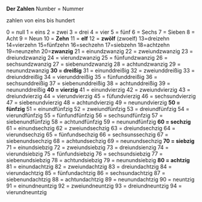 **Der Zahlen**
Number  = Nummer

zahlen von eins bis hundert

0 = null
1 = eins
2 = zwei
3 = drei
4 = vier
5 = fünf
6 = Sechs
7 = Sieben
8 = Acht
9 = Neun
10 = **Zehn**
11 = **elf**
12 = **zwölf** (zwoelf)
13=dreizehn
14=vierzehn
15=fünfzehn
16=sechzehn
17=siebzehn
18=achtzehn
19=neunzehn
20=**zwanzig**
21 = einundzwanzig
22 = zweiundzwanzig
23 = dreiundzwanzig
24 = vierundzwanzig
25 = fünfundzwanzig
26 = sechsundzwanzig
27 = siebenundzwanzig
28 = achtundzwanzig
29 = neunundzwanzig
**30 = dreißig**
31 = einunddreißig
32 = zweiunddreißig
33 = dreiunddreißig
34 = vierunddreißig
35 = fünfunddreißig
36 = sechsunddreißig
37 = siebenunddreißig
38 = achtunddreißig
39 = neununddreißig
**40 = vierzig**
41  = einundvierzig
42 = zweiundvierzig
43 = dreiundvierzig
44 = vierundvierzig
45 = füfundvierzig
46 = sechsundvierzig
47 = siebenundvierzig
48 = achtundvierzig
49 = neunundvierzig
**50 = fünfzig**
51 = einundfünfzig
52 = zweiundfünfzig
53 = dreiundfünfzig
54 = vierundfünfzig
55 = fünfundfünfzig
56 = sechsundfünfzig
57 = siebenundfünfzig
58 = achtundfünfzig
59 = neunundfünfzig
**60 = sechzig**
61 = einundsechzig
62 = zweiundsechzig
63 = dreiundsechzig
64 = vierundsechzig
65 = fünfundsechzig
66 = sechsunssechzig
67 = siebenundsechzig
68 = achtundsechzig
69 = neunundsechzig
**70 = siebzig**
71 = einundsiebzig
72 = zweiundsiebzig
73 = dreiundsienzig
74 = vierundsiebzig
75 = fünfundsiebzig
76 = sechsundsiebzig
77 = siebenundsiebzig
78 = achtundsiebzig
79 = neunundsiebzig
**80 = achtzig**
81 = einundachtzig
82 = zweiundachtzig
83 = dreiundachtzig
84 = vierundachtzig
85 = fünfundachtzig
86 = sechsundachtzig
87 = siebenundachtzig
88 = achtundachtzig
89 = neunundachtzig
90 = neuntzig
91 = einundneuntzig
92 = zweiundneuntzig
93 = dreiundneuntzig
94 =  vierundneuntzig



